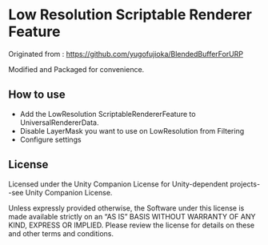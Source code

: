 # Low Resolution Scriptable Renderer Feature
Originated from : https://github.com/yugofujioka/BlendedBufferForURP

Modified and Packaged for convenience.

## How to use
- Add the LowResolution ScriptableRendererFeature to UniversalRendererData.
- Disable LayerMask you want to use on LowResolution from Filtering
- Configure settings

## License
Licensed under the Unity Companion License for Unity-dependent projects--see Unity Companion License.

Unless expressly provided otherwise, the Software under this license is made available strictly on an “AS IS” BASIS WITHOUT WARRANTY OF ANY KIND, EXPRESS OR IMPLIED. Please review the license for details on these and other terms and conditions.
